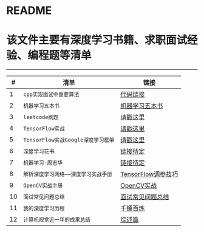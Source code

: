 README
===========================
# 该文件主要有深度学习书籍、求职面试经验、编程题等清单

****

|#|清单|链接|
|---|----|-----|
|1|`cpp实现面试中重要算法`|[代码链接](https://github.com/computervisionlearner/CppCode)|
|2|`机器学习五本书`|[机器学习五本书](https://pan.baidu.com/s/1tT_pX4pPF7N8edlkwsY-Jw)|
|3|`leetcode刷题`|[请戳这里](https://github.com/computervisionlearner/leetcode)|
|4|`TensorFlow实战`|[请戳这里](https://pan.baidu.com/s/1l6IsLWcUmk4osJw7MD2zbg)|
|5|`TensorFlow实战Google深度学习框架`|[请戳这里](https://pan.baidu.com/s/1WaNF4ynZ9FgwBSZwHImnFA)|
|6|`深度学习花书`|[链接待定](链接待定)|
|7|`机器学习-周志华`|[链接待定](链接待定)|
|8|`解析深度学习网络——深度学习实战手册`|[TensorFlow调参技巧](链接待定)|
|9|`OpenCV实战手册`|[OpenCV实战](链接待定)|
|10|`面试常见问题总结`|[面试常见问题总结](链接待定)|
|11|`我的深度学习历程`|[千锤百炼](链接待定)|
|12|`计算机视觉近一年的成果总结`|[综述篇](https://github.com/computervisionlearner/Start_DeepLearning/blob/master/AYearofComputerVisionPDF.pdf)|
